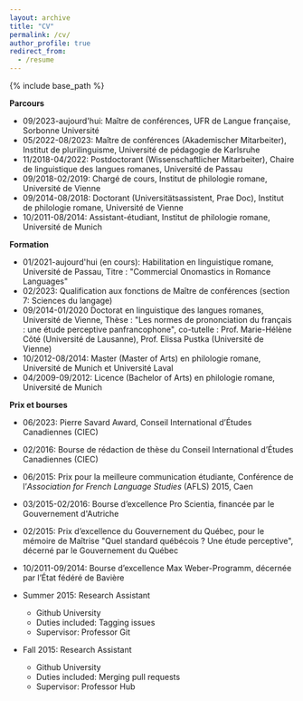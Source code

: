 ```yaml
---
layout: archive
title: "CV"
permalink: /cv/
author_profile: true
redirect_from:
  - /resume
---
```


{% include base_path %}

**Parcours**
* 09/2023-aujourd'hui: Maître de conférences, UFR de Langue française, Sorbonne Université
* 05/2022-08/2023: Maître de conférences (Akademischer Mitarbeiter), Institut de plurilinguisme, Université de pédagogie de Karlsruhe
* 11/2018-04/2022: Postdoctorant (Wissenschaftlicher Mitarbeiter), Chaire de linguistique des langues romanes, Université de Passau
* 09/2018-02/2019: Chargé de cours, Institut de philologie romane, Université de Vienne
* 09/2014-08/2018: Doctorant (Universitätsassistent, Prae Doc), Institut de philologie romane, Université de Vienne
* 10/2011-08/2014: Assistant-étudiant, Institut de philologie romane, Université de Munich

**Formation**
* 01/2021-aujourd'hui (en cours): Habilitation en linguistique romane, Université de Passau, Titre : "Commercial Onomastics in Romance Languages"
* 02/2023: Qualification aux fonctions de Maître de conférences (section 7: Sciences du langage)
* 09/2014-01/2020	Doctorat en linguistique des langues romanes, Université de Vienne, Thèse : "Les normes de prononciation du français : une étude perceptive panfrancophone", co-tutelle : Prof. Marie-Hélène Côté (Université de Lausanne), Prof. Elissa Pustka (Université de Vienne)
* 10/2012-08/2014: Master (Master of Arts) en philologie romane, Université de Munich et Université Laval
* 04/2009-09/2012: Licence (Bachelor of Arts) en philologie romane, Université de Munich

**Prix et bourses**
* 06/2023: Pierre Savard Award, Conseil International d’Études Canadiennes (CIEC)
* 02/2016: Bourse de rédaction de thèse du Conseil International d’Études Canadiennes (CIEC)
* 06/2015: Prix pour la meilleure communication étudiante, Conférence de l’<i>Association for French Language Studies</i> (AFLS) 2015, Caen
* 03/2015-02/2016: Bourse d’excellence Pro Scientia, financée par le Gouvernement d'Autriche
* 02/2015: Prix d’excellence du Gouvernement du Québec, pour le mémoire de Maîtrise "Quel standard québécois ? Une étude perceptive", décerné par le Gouvernement du Québec
* 10/2011-09/2014: Bourse d’excellence Max Weber-Programm, décernée par l’État fédéré de Bavière


* Summer 2015: Research Assistant
  * Github University
  * Duties included: Tagging issues
  * Supervisor: Professor Git

* Fall 2015: Research Assistant
  * Github University
  * Duties included: Merging pull requests
  * Supervisor: Professor Hub
